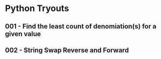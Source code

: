 # Python Tryouts

## 001 - Find the least count of denomiation(s) for a given value

## 002 - String Swap Reverse and Forward
